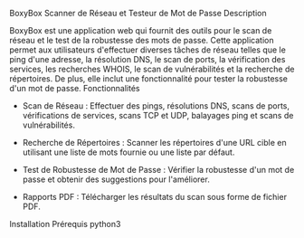 BoxyBox Scanner de Réseau et Testeur de Mot de Passe
Description

BoxyBox est une application web qui fournit des outils pour le scan de réseau et le test de la robustesse des mots de passe. Cette application permet aux utilisateurs 
d'effectuer diverses tâches de réseau telles que le ping d'une adresse, la résolution DNS, le scan de ports, la vérification des services, les recherches WHOIS, le scan de 
vulnérabilités et la recherche de répertoires. De plus, elle inclut une fonctionnalité pour tester la robustesse d'un mot de passe.
Fonctionnalités

- Scan de Réseau : Effectuer des pings, résolutions DNS, scans de ports, vérifications de services, scans TCP et UDP, balayages ping et scans de vulnérabilités.
    
- Recherche de Répertoires : Scanner les répertoires d'une URL cible en utilisant une liste de mots fournie ou une liste par défaut.
    
- Test de Robustesse de Mot de Passe : Vérifier la robustesse d'un mot de passe et obtenir des suggestions pour l'améliorer.

- Rapports PDF : Télécharger les résultats du scan sous forme de fichier PDF.

Installation
Prérequis python3

